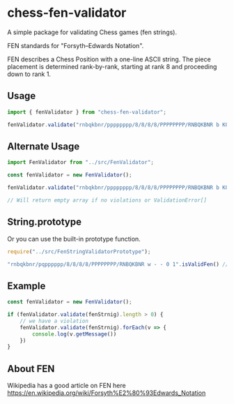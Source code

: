 # chess-fen-validator
A simple package for validating Chess games (fen strings).

FEN standards for "Forsyth–Edwards Notation".

FEN describes a Chess Position with a one-line ASCII string. 
The piece placement is determined rank-by-rank, starting at rank 8 and proceeding down to rank 1.

## Usage
```js
import { fenValidator } from "chess-fen-validator";

fenValidator.validate("rnbqkbnr/pppppppp/8/8/8/8/PPPPPPPP/RNBQKBNR b KQkq - 0 1")

```



## Alternate Usage
```js
import FenValidator from "../src/FenValidator";

const fenValidator = new FenValidator();

fenValidator.validate("rnbqkbnr/pppppppp/8/8/8/8/PPPPPPPP/RNBQKBNR b KQkq - 0 1")

// Will return empty array if no violations or ValidationError[]
```


## String.prototype
Or you can use the built-in prototype function.
```js
require("../src/FenStringValidatorPrototype");

"rnbqkbnr/pqpppppp/8/8/8/8/PPPPPPPP/RNBQKBNR w - - 0 1".isValidFen() // return bool
```




## Example
```js
const fenValidator = new FenValidator();

if (fenValidator.validate(fenStrnig).length > 0) {
    // we have a violation
    fenValidator.validate(fenStrnig).forEach(v => {
        console.log(v.getMessage())
    })
}

```

## About FEN
Wikipedia has a good article on FEN here
https://en.wikipedia.org/wiki/Forsyth%E2%80%93Edwards_Notation

